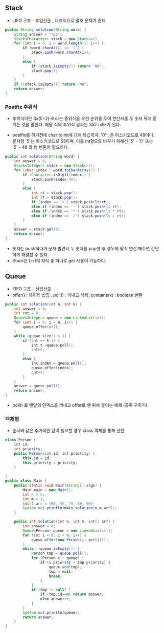 ## Stack

- LIFO 구조 - 후입선출 , 대표적으로 괄호 문제가 존재 

```JAVA
public String solution(String word) {
    String answer = "YES";
    Stack<Character> stack = new Stack<>();
    for (int i = 0; i < word.length(); i++) {
        if (word.charAt(i) == '(') {
            stack.push(word.charAt(i));
        }
        else {
            if (stack.isEmpty()) return "NO";
            stack.pop();
        }
    }
    if (!stack.isEmpty()) return "NO";
    return answer;
}
```



### Postfix 후위식

- 후위식이란 3x(5+2)-9 라는 중위식을 우선 순위를 두어 연산자를 두 숫자 뒤에 옮기는 것을 말한다. 해당 식의 후위식 결과는 352+x9-가 된다.

- postfix를 하기전에 char to int에 대해 복습하자. '0' : 은 아스키코드로 48이다. 문자형 '5'는 아스키코드로 53이며, 이를 int형으로 바꾸기 위해선 '5' - '0' 또는 '5' - 48 의 형 변환이 필요하다.  

```java
public int solution(String word) {
    int answer = 0;
    Stack<Integer> stack = new Stack<>();
    for (char index : word.toCharArray()) {
        if (Character.isDigit(index)) {
            stack.push(index-48);
        }
        else {
            int rt = stack.pop();
            int lt = stack.pop();
            if (index == '+') stack.push(lt+rt);
            else if (index == '-') stack.push(lt-rt);
            else if (index == '*') stack.push(lt * rt);
            else if (index == '/') stack.push(lt / rt);
        }
    }
    answer = stack.get(0);
    return answer;
}
```

- 숫자는 push하다가 문자 발견시 두 숫자를 pop한 후 경우에 맞춰 연산 해주면 간단하게 해결할 수 있다. 
- Stack은 List의 자식 중 하나로 get 사용이 가능하다. 



## Queue

- FIFO 구조 - 선입선출
- offer()  : 데이터 삽입 , poll() : 꺼내고 삭제, contains(x) : boolean 반환  

```java
public int solution(int n, int k) {
    int answer = 0;
    int cnt = 0;
    Queue<Integer> queue = new LinkedList<>();
    for (int i = 0; i < n; i++) {
        queue.offer(i+1);
    }
    while (queue.size() > 1) {
        if (cnt == k-1) {
            int t =queue.poll();
            cnt=0;
        }
        else {
            int index = queue.poll();
            queue.offer(index);
            cnt++;
        }
    }
    answer = queue.poll();
    return answer;
}
```

- poll() 로 맨앞의 인덱스를 꺼내고 offer로 맨 뒤에 붙이는 예제 (공주 구하기)



### 객체형

- 순서와 같은 추가적인 값이 필요할 경우 class 객체를 통해 선언

```java
class Person {
    int id;
    int priority;
    public Person(int id, int priority) {
        this.id = id;
        this.priority = priority;
    }
    
}
public class Main {
    public static void main(String[] args) {
        Main main = new Main();
        int n = 5;
        int m = 2;
        int[] arr = {60, 50, 70, 80, 90};
        System.out.println(main.solution(n,m,arr));
    }

    public int solution(int n, int m, int[] arr) {
        int answer = 0;
        Queue<Person> queue = new LinkedList<>();
        for (int i = 0; i < n; i++) {
            queue.offer(new Person(i, arr[i]));
        }
        while (!queue.isEmpty()) {
            Person tmp = queue.poll();
            for (Person x : queue) {
                if (x.priority > tmp.priority) {
                    queue.add(tmp);
                    tmp = null;
                    break;
                }
            }
            if (tmp != null) {
                if (tmp.id==m) return answer;
                else answer++;
            }
        }
        System.out.println(queue);
        return answer;
    }
}
```

